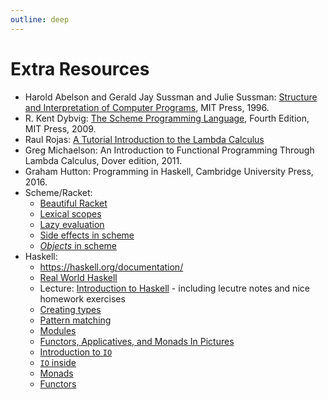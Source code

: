 ```yaml
---
outline: deep
---
```

# Extra Resources

* Harold Abelson and Gerald Jay Sussman and Julie Sussman: [Structure and Interpretation of Computer Programs](https://mitpress.mit.edu/sites/default/files/sicp/full-text/book/book.html), MIT Press, 1996.
* R. Kent Dybvig: [The Scheme Programming Language](https://www.scheme.com/tspl4/), Fourth Edition, MIT Press, 2009.
* Raul Rojas: [A Tutorial Introduction to the Lambda Calculus](http://www.inf.fu-berlin.de/lehre/WS03/alpi/lambda.pdf)
* Greg Michaelson: An Introduction to Functional Programming Through Lambda Calculus, Dover edition, 2011.
* Graham Hutton: Programming in Haskell, Cambridge University Press, 2016.
* Scheme/Racket:
    * [Beautiful Racket](https://beautifulracket.com/)
    * [Lexical scopes](https://docs.racket-lang.org/guide/eval.html)
    * [Lazy evaluation](https://sites.ualberta.ca/~jhoover/325/CourseNotes/section/Scheme_3.htm )
    * [Side effects in scheme](https://courses.cs.washington.edu/courses/cse341/05au/lectures/scheme-side-effects.html)
    * [*Objects* in scheme](http://sarabander.github.io/sicp/html/3_002e1.xhtml)
* Haskell:
    * https://haskell.org/documentation/
    * [Real World Haskell](https://book.realworldhaskell.org/)
    * Lecture: [Introduction to Haskell](https://www.cis.upenn.edu/~cis1940/spring13/) - including
        lecutre notes and nice homework exercises
    * [Creating types](http://learnyouahaskell.com/making-our-own-types-and-typeclasses)
    * [Pattern matching](https://www.haskell.org/tutorial/patterns.html)
    * [Modules](https://www.haskell.org/tutorial/modules.html)
    * [Functors, Applicatives, and Monads In Pictures](https://adit.io/posts/2013-04-17-functors,_applicatives,_and_monads_in_pictures.html)
    * [Introduction to `IO`](https://wiki.haskell.org/Introduction_to_IO)
    * [`IO` inside](https://wiki.haskell.org/IO_inside)
    * [Monads](https://www.schoolofhaskell.com/user/bartosz/basics-of-haskell/10_Error_Handling)
    * [Functors](http://learnyouahaskell.com/functors-applicative-functors-and-monoids)
